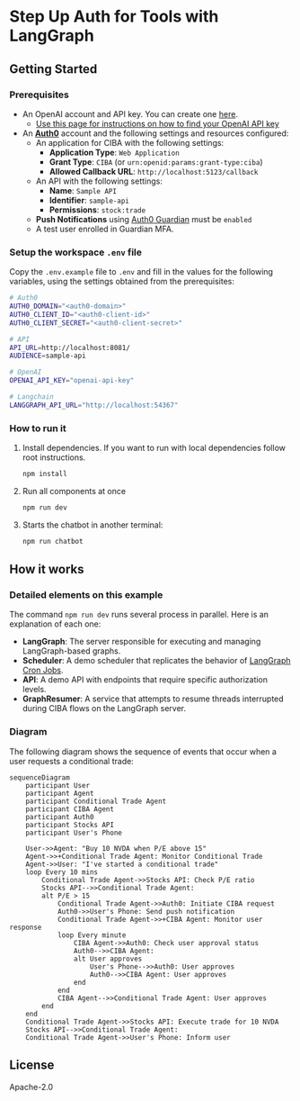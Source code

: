 # Step Up Auth for Tools with LangGraph

## Getting Started

### Prerequisites

- An OpenAI account and API key. You can create one [here](https://platform.openai.com).
  - [Use this page for instructions on how to find your OpenAI API key](https://help.openai.com/en/articles/4936850-where-do-i-find-my-openai-api-key)
- An **[Auth0](https://auth0.com)** account and the following settings and resources configured:
  - An application for CIBA with the following settings:
    - **Application Type**: `Web Application`
    - **Grant Type**: `CIBA` (or `urn:openid:params:grant-type:ciba`)
    - **Allowed Callback URL**: `http://localhost:5123/callback`
  - An API with the following settings:
    - **Name**: `Sample API`
    - **Identifier**: `sample-api`
    - **Permissions**: `stock:trade`
  - **Push Notifications** using [Auth0 Guardian](https://auth0.com/docs/secure/multi-factor-authentication/auth0-guardian) must be `enabled`
  - A test user enrolled in Guardian MFA.

### Setup the workspace `.env` file

Copy the `.env.example` file to `.env` and fill in the values for the following variables, using the settings obtained from the prerequisites:

```sh
# Auth0
AUTH0_DOMAIN="<auth0-domain>"
AUTH0_CLIENT_ID="<auth0-client-id>"
AUTH0_CLIENT_SECRET="<auth0-client-secret>"

# API
API_URL=http://localhost:8081/
AUDIENCE=sample-api

# OpenAI
OPENAI_API_KEY="openai-api-key"

# Langchain
LANGGRAPH_API_URL="http://localhost:54367"

```

### How to run it

1. Install dependencies. If you want to run with local dependencies follow root instructions.

   ```sh
   npm install
   ```

2. Run all components at once

   ```sh
   npm run dev
   ```

3. Starts the chatbot in another terminal:

   ```sh
   npm run chatbot
   ```

## How it works

### Detailed elements on this example

The command `npm run dev` runs several process in parallel. Here is an explanation of each one:

- **LangGraph**: The server responsible for executing and managing LangGraph-based graphs.
- **Scheduler**: A demo scheduler that replicates the behavior of [LangGraph Cron Jobs](https://langchain-ai.github.io/langgraph/cloud/how-tos/cron_jobs/).
- **API**: A demo API with endpoints that require specific authorization levels.
- **GraphResumer**: A service that attempts to resume threads interrupted during CIBA flows on the LangGraph server.

### Diagram

The following diagram shows the sequence of events that occur when a user requests a conditional trade:

```mermaid
sequenceDiagram
    participant User
    participant Agent
    participant Conditional Trade Agent
    participant CIBA Agent
    participant Auth0
    participant Stocks API
    participant User's Phone

    User->>Agent: "Buy 10 NVDA when P/E above 15"
    Agent->>+Conditional Trade Agent: Monitor Conditional Trade
    Agent->>User: "I've started a conditional trade"
    loop Every 10 mins
        Conditional Trade Agent->>Stocks API: Check P/E ratio
        Stocks API-->>Conditional Trade Agent: 
        alt P/E > 15
            Conditional Trade Agent->>Auth0: Initiate CIBA request
            Auth0->>User's Phone: Send push notification
            Conditional Trade Agent->>+CIBA Agent: Monitor user response
            loop Every minute
                CIBA Agent->>Auth0: Check user approval status
                Auth0-->>CIBA Agent: 
                alt User approves
                    User's Phone-->>Auth0: User approves
                    Auth0-->>CIBA Agent: User approves
                end
            end
            CIBA Agent-->>Conditional Trade Agent: User approves
        end
    end
    Conditional Trade Agent->>Stocks API: Execute trade for 10 NVDA
    Stocks API-->>Conditional Trade Agent: 
    Conditional Trade Agent->>User's Phone: Inform user
```

## License

Apache-2.0
